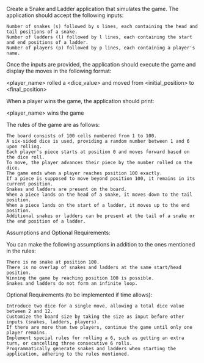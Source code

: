 Create a Snake and Ladder application that simulates the game. The application should accept the following inputs:

    Number of snakes (s) followed by s lines, each containing the head and tail positions of a snake.
    Number of ladders (l) followed by l lines, each containing the start and end positions of a ladder.
    Number of players (p) followed by p lines, each containing a player's name.

Once the inputs are provided, the application should execute the game and display the moves in the following format:

<player_name> rolled a <dice_value> and moved from <initial_position> to <final_position>

When a player wins the game, the application should print:

<player_name> wins the game

The rules of the game are as follows:

    The board consists of 100 cells numbered from 1 to 100.
    A six-sided dice is used, providing a random number between 1 and 6 upon rolling.
    Each player's piece starts at position 0 and moves forward based on the dice roll.
    To move, the player advances their piece by the number rolled on the dice.
    The game ends when a player reaches position 100 exactly.
    If a piece is supposed to move beyond position 100, it remains in its current position.
    Snakes and ladders are present on the board.
    When a piece lands on the head of a snake, it moves down to the tail position.
    When a piece lands on the start of a ladder, it moves up to the end position.
    Additional snakes or ladders can be present at the tail of a snake or the end position of a ladder.

Assumptions and Optional Requirements:

You can make the following assumptions in addition to the ones mentioned in the rules:

    There is no snake at position 100.
    There is no overlap of snakes and ladders at the same start/head position.
    Winning the game by reaching position 100 is possible.
    Snakes and ladders do not form an infinite loop.

Optional Requirements (to be implemented if time allows):

    Introduce two dice for a single move, allowing a total dice value between 2 and 12.
    Customize the board size by taking the size as input before other inputs (snakes, ladders, players).
    If there are more than two players, continue the game until only one player remains.
    Implement special rules for rolling a 6, such as getting an extra turn, or cancelling three consecutive 6 rolls.
    Programmatically generate snakes and ladders when starting the application, adhering to the rules mentioned.